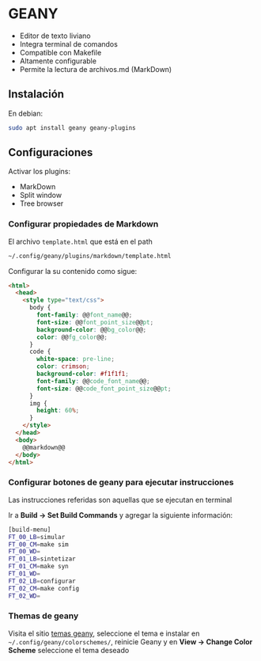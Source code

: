 # GEANY

* Editor de texto liviano
* Integra terminal de comandos
* Compatible con Makefile
* Altamente configurable
* Permite la lectura de archivos.md (MarkDown)

## Instalación

En debian:

```bash
sudo apt install geany geany-plugins
```

## Configuraciones

Activar los plugins:

* MarkDown
* Split window
* Tree browser

### Configurar propiedades de Markdown

El archivo `template.html` que está en el path

```bash
~/.config/geany/plugins/markdown/template.html
```

Configurar la su contenido como sigue:

```html
<html>
  <head>
    <style type="text/css">
      body {
        font-family: @@font_name@@;
        font-size: @@font_point_size@@pt;
        background-color: @@bg_color@@;
        color: @@fg_color@@;
      }
      code {
        white-space: pre-line;
        color: crimson;
        background-color: #f1f1f1;
        font-family: @@code_font_name@@;
        font-size: @@code_font_point_size@@pt;
      }
      img {
        height: 60%;
      }
    </style>
  </head>
  <body>
    @@markdown@@
  </body>
</html>
```

### Configurar botones de geany para ejecutar instrucciones

Las instrucciones referidas son aquellas que se ejecutan en terminal

Ir a **Build -> Set Build Commands** y agregar la siguiente información:

```bash
[build-menu]
FT_00_LB=simular
FT_00_CM=make sim
FT_00_WD=
FT_01_LB=sintetizar
FT_01_CM=make syn
FT_01_WD=
FT_02_LB=configurar
FT_02_CM=make config
FT_02_WD=
```

### Themas de geany

Visita el sitio [temas geany](https://www.geany.org/download/themes/), seleccione
el tema e instalar en `~/.config/geany/colorschemes/`, reinicie Geany y en **View -> Change Color Scheme**
seleccione el tema deseado
